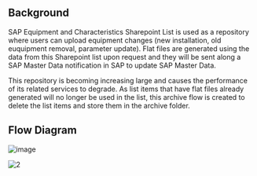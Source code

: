 ## Background
SAP Equipment and Characteristics Sharepoint List is used as a repository where users can upload equipment changes (new installation, old euquipment removal, parameter update). Flat files are generated using the data from this Sharepoint list upon request and they will be sent along a SAP Master Data notification in SAP to update SAP Master Data. </br>

This repository is becoming increasing large and causes the performance of its related services to degrade. As list items that have flat files already generated will no longer be used in the list, this archive flow is created to delete the list items and store them in the archive folder.

## Flow Diagram
![image](https://github.com/user-attachments/assets/5db64607-f937-490d-9aa5-829d89358513)

![2](https://github.com/user-attachments/assets/6236965b-e4ae-43a8-ad27-f6130d738199)
